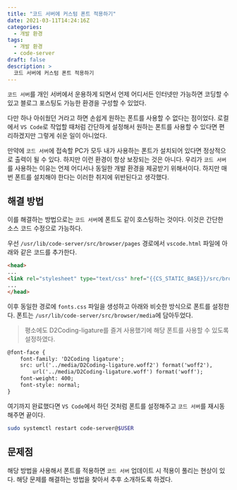 ```yaml
---
title: "코드 서버에 커스텀 폰트 적용하기"
date: 2021-03-11T14:24:16Z
categories:
  - 개발 환경
tags:
  - 개발 환경
  - code-server
draft: false
description: >
  코드 서버에 커스텀 폰트 적용하기
---
```


`코드 서버`를 개인 서버에서 운용하게 되면서 언제 어디서든 인터넷만 가능하면 코딩할 수 있고 블로그 포스팅도 가능한 환경을 구성할 수 있었다.

다만 하나 아쉬웠던 거라고 하면 손쉽게 원하는 폰트를 사용할 수 없다는 점이었다. 로컬에서 `VS Code`로 작업할 때처럼 간단하게 설정해서 원하는 폰트를 사용할 수 있다면 편리하겠지만 그렇게 쉬운 일이 아니었다.

만약에 `코드 서버`에 접속할 PC가 모두 내가 사용하는 폰트가 설치되어 있다면 정상적으로 출력이 될 수 있다. 하지만 이런 환경이 항상 보장되는 것은 아니다. 우리가 `코드 서버`를 사용하는 이유는 언제 어디서나 동일한 개발 환경을 제공받기 위해서이다. 하지만 매번 폰트를 설치해야 한다는 이러한 취지에 위반된다고 생각했다.

해결 방법
---

이를 해결하는 방법으로는 `코드 서버`에 폰트도 같이 호스팅하는 것이다. 이것은 간단한 소스 코드 수정으로 가능하다.

우선 `/usr/lib/code-server/src/browser/pages` 경로에서 `vscode.html` 파일에 아래와 같은 코드를 추가한다.

```html
<head>
...
<link rel="stylesheet" type="text/css" href="{{CS_STATIC_BASE}}/src/browser/pages/fonts.css">
...
</head>
```

이후 동일한 경로에 `fonts.css` 파일을 생성하고 아래와 비슷한 방식으로 폰트를 설정한다. 폰트는 `/usr/lib/code-server/src/browser/media`에 담아두었다.

> 평소에도 D2Coding-ligature를 즐겨 사용했기에 해당 폰트를 사용할 수 있도록 설정하였다.

```html
@font-face {
    font-family: 'D2Coding ligature';
    src: url('../media/D2Coding-ligature.woff2') format('woff2'),
        url('../media/D2Coding-ligature.woff') format('woff');
    font-weight: 400;
    font-style: normal;
}
```

여기까지 완료했다면 `VS Code`에서 하던 것처럼 폰트를 설정해주고 `코드 서버`를 재시동해주면 끝이다.

```bash
sudo systemctl restart code-server@$USER
```

문제점
---

해당 방법을 사용해서 폰트를 적용하면 `코드 서버` 업데이트 시 적용이 풀리는 현상이 있다. 해당 문제를 해결하는 방법을 찾아서 추후 소개하도록 하겠다.